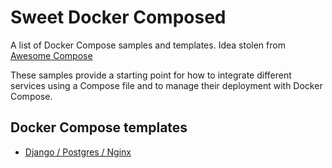 # Sweet Docker Composed
A list of Docker Compose samples and templates. Idea stolen from [Awesome Compose](https://github.com/docker/awesome-compose)

These samples provide a starting point for how to integrate different services using a Compose file and to manage their deployment with Docker Compose.

## Docker Compose templates
- [Django / Postgres / Nginx](https://github.com/KubeljK/sweet-docker-composed/tree/master/django-postgres-nginx)